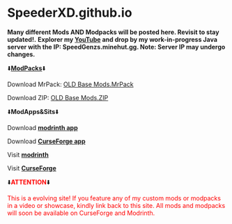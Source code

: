 # SpeederXD.github.io
__Many different Mods AND Modpacks will be posted here. Revisit to stay updated!.__
__Explorer my [YouTube](https://m.youtube.com/@speederxd7039) and drop by my work-in-progress Java server with the IP: SpeedGenzs.minehut.gg. Note: Server IP may undergo changes.__

⬇️[**ModPacks**](https://moddermore.net/lists)⬇️                                                                          

Download MrPack: [OLD Base Mods.MrPack](https://www.mediafire.com/file/jeb49fbs1hp29pd/My_Base_Mods_1.0.0.mrpack/file)

Download ZIP: [OLD Base Mods.ZIP](https://www.medafire.com/file/jbhy58e72xsnbx2/My_Base_Mods-1.0.0.zip/file)

⬇️**ModApps&Sits**⬇️

Download [__modrinth app__](https://modrinth.com/app)

Download [__CurseForge app__](https://www.curseforge.com/download/app)

Visit [__modrinth__](https://modrinth.com)

Visit [__CurseForge__](https://www.curseforge.com)

⬇️<span style="color:red; font-weight:bold;">ATTENTION</span>⬇️

<span style="color:red">This is a evolving site! If you feature any of my custom mods or modpacks in a video or showcase, kindly link back to this site. All mods and modpacks will soon be available on CurseForge and Modrinth.
